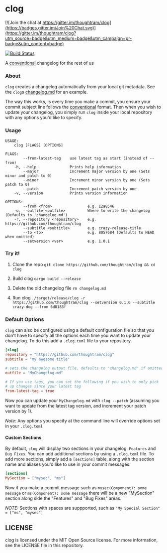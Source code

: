 clog
====

[![Join the chat at https://gitter.im/thoughtram/clog](https://badges.gitter.im/Join%20Chat.svg)](https://gitter.im/thoughtram/clog?utm_source=badge&utm_medium=badge&utm_campaign=pr-badge&utm_content=badge)

[![Build Status](https://travis-ci.org/thoughtram/clog.png?branch=master)](https://travis-ci.org/thoughtram/clog)

A [conventional](https://github.com/ajoslin/conventional-changelog/blob/master/CONVENTIONS.md) changelog for the rest of us

### About

`clog` creates a changelog automatically from your local git metadata. See the `clog`s [changelog.md](https://github.com/thoughtram/clog/blob/master/changelog.md) for an example.

The way this works, is every time you make a commit, you ensure your commit subject line follows the [conventional](https://github.com/thoughtram/clog/blob/master/changelog.md) format. Then when you wish to update your changelog, you simply run `clog` inside your local repository with any options you'd like to specify.

### Usage

```
USAGE:
	clog [FLAGS] [OPTIONS]

FLAGS:
        --from-latest-tag    use latest tag as start (instead of --from)
    -h, --help               Prints help information
        --major              Increment major version by one (Sets minor and patch to 0)
        --minor              Increment minor version by one (Sets patch to 0)
        --patch              Increment patch version by one
    -v, --version            Prints version information

OPTIONS:
        --from <from>                e.g. 12a8546
    -o, --outfile <outfile>          Where to write the changelog (Defaults to 'changelog.md')
    -r, --repository <repository>    e.g. https://github.com/thoughtram/clog
        --subtitle <subtitle>        e.g. crazy-release-title
        --to <to>                    e.g. 8057684 (Defaults to HEAD when omitted)
        --setversion <ver>           e.g. 1.0.1
```

### Try it!

1. Clone the repo `git clone https://github.com/thoughtram/clog && cd clog`

2. Build clog `cargo build --release`

3. Delete the old changelog file `rm changelog.md`

3. Run clog `./target/release/clog -r https://github.com/thoughtram/clog --setversion 0.1.0 --subtitle crazy-dog --from 6d8183f`

### Default Options

`clog` can also be configured using a default configuration file so that you don't have to specify all the options each time you want to update your changelog. To do this add a `.clog.toml` file to your repository.

```toml
[clog]
repository = "https://github.com/thoughtram/clog"
subtitle = "my awesome title"

# sets the changelog output file, defaults to "changelog.md" if omitted
outfile = "MyChangelog.md"

# If you use tags, you can set the following if you wish to only pick
# up changes since your latest tag
from-latest-tag = true
```

Now you can update your `MyChangelog.md` with `clog --patch` (assuming you want to update from the latest tag version, and increment your patch version by 1).

*Note:* Any options you specify at the command line will override options set in your `.clog.toml`

#### Custom Sections

By default, `clog` will display two sections in your changelog, `Features` and `Bug Fixes`. You can add additional sections by using a `.clog.toml` file. To add more sections, simply add a `[sections]` table, along with the section name and aliases you'd like to use in your commit messages:

```toml
[sections]
MySection = ["mysec", "ms"]
```

Now if you make a commit message such as `mysec(Component): some message` or `ms(Component): some message` there will be a new "MySection" section along side the "Features" and "Bug Fixes" areas.

*NOTE:* Sections with spaces are suppported, such as `"My Special Section" = ["ms", "mysec"]`

## LICENSE

clog is licensed under the MIT Open Source license. For more information, see the LICENSE file in this repository.
